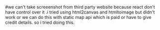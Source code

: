 #we can't take screeenshot from third party website because react don't have control over it .i tried using html2canvas and htmltoimage but didn't work or we can do this with static map api which is paid or have to give credit details. so i tried doing this.










